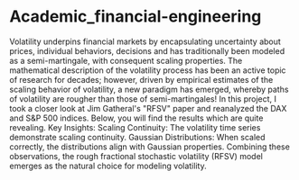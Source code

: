 # Academic_financial-engineering

Volatility underpins financial markets by encapsulating uncertainty about prices, individual behaviors, decisions and has traditionally been modeled as a semi-martingale, with consequent scaling properties. The mathematical description of the volatility process has been an active topic of research for decades; however, driven by empirical estimates of the scaling behavior of volatility, a new paradigm has emerged, whereby paths of volatility are rougher than those of semi-martingales!
In this project, I took a closer look at Jim Gatheral's "RFSV" paper and reanalyzed the DAX and S&P 500 indices. Below, you will find the results which are quite revealing.
Key Insights:
Scaling Continuity: The volatility time series demonstrate scaling continuity.
Gaussian Distributions: When scaled correctly, the distributions align with Gaussian properties.
Combining these observations, the rough fractional stochastic volatility (RFSV) model emerges as the natural choice for modeling volatility.

